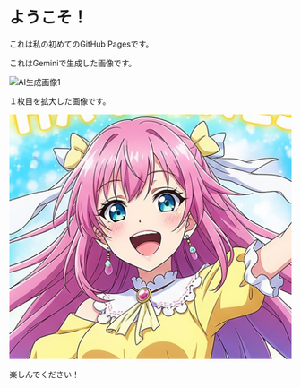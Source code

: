 <!DOCTYPE html>
<html>
<head>
<title>aii</title>
</head>
<body>
<h1>ようこそ！</h1>
<p>これは私の初めてのGitHub Pagesです。</p>

<p>これはGeminiで生成した画像です。</p>
<img src="images/Gemini_Generated_Image_zgh8adzgh8adzgh8.png" alt="AI生成画像1">
<p>１枚目を拡大した画像です。</p>
<img src="images/Gemini_Generated_Image_zgh8adzgh8adzgh8~2.png" alt="AI生成画像2">

<p>楽しんでください！</p>
</body>
</html>
